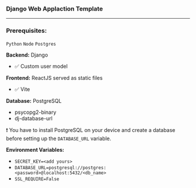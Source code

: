 ### Django Web Applaction Template
---

### Prerequisites:
`Python` `Node` `Postgres` 

**Backend:** Django
- :white_check_mark: Custom user model

**Frontend:** ReactJS served as static files
- :white_check_mark: Vite

**Database:** PostgreSQL
- psycopg2-binary
- dj-database-url

:heavy_exclamation_mark: You have to install PostgreSQL on your device and create a database before setting up the `DATABASE_URL` variable.

**Environment Variables:**
- `SECRET_KEY=<add yours>`
- `DATABASE_URL=postgresql://postgres:<password>@localhost:5432/<db_name>`
- `SSL_REQUIRE=False`